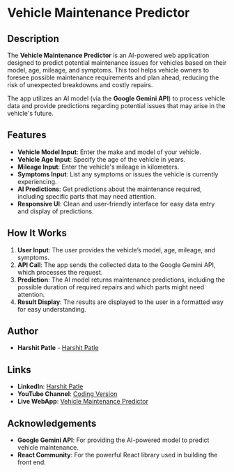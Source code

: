 # Vehicle Maintenance Predictor

## Description

The **Vehicle Maintenance Predictor** is an AI-powered web application designed to predict potential maintenance issues for vehicles based on their model, age, mileage, and symptoms. This tool helps vehicle owners to foresee possible maintenance requirements and plan ahead, reducing the risk of unexpected breakdowns and costly repairs.

The app utilizes an AI model (via the **Google Gemini API**) to process vehicle data and provide predictions regarding potential issues that may arise in the vehicle's future.

## Features

- **Vehicle Model Input**: Enter the make and model of your vehicle.
- **Vehicle Age Input**: Specify the age of the vehicle in years.
- **Mileage Input**: Enter the vehicle's mileage in kilometers.
- **Symptoms Input**: List any symptoms or issues the vehicle is currently experiencing.
- **AI Predictions**: Get predictions about the maintenance required, including specific parts that may need attention.
- **Responsive UI**: Clean and user-friendly interface for easy data entry and display of predictions.

## How It Works

1. **User Input**: The user provides the vehicle’s model, age, mileage, and symptoms.
2. **API Call**: The app sends the collected data to the Google Gemini API, which processes the request.
3. **Prediction**: The AI model returns maintenance predictions, including the possible duration of required repairs and which parts might need attention.
4. **Result Display**: The results are displayed to the user in a formatted way for easy understanding.

## Author

- **Harshit Patle** - [Harshit Patle](https://github.com/harshit-patle)

## Links

- **LinkedIn**: [Harshit Patle](https://www.linkedin.com/in/harshit-patle)
- **YouTube Channel**: [Coding Version](https://www.youtube.com/@coding_version)
- **Live WebApp**: [Vehicle Maintenance Predictor](https://shorturl.at/XDFC0)

## Acknowledgements

- **Google Gemini API**: For providing the AI-powered model to predict vehicle maintenance.
- **React Community**: For the powerful React library used in building the front end.
